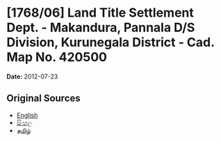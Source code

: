 # [1768/06] Land Title Settlement Dept. - Makandura, Pannala D/S Division, Kurunegala District - Cad. Map No. 420500

**Date:** 2012-07-23

## Original Sources

- [English](https://documents.gov.lk/view/extra-gazettes/2012/7/1768-06_E.pdf)
- [සිංහල](https://documents.gov.lk/view/extra-gazettes/2012/7/1768-06_S.pdf)
- [தமிழ்](https://documents.gov.lk/view/extra-gazettes/2012/7/1768-06_T.pdf)
